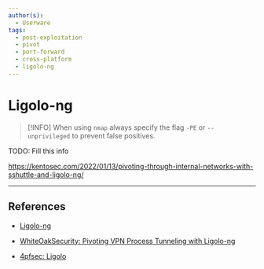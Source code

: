 ```yaml
---
author(s):
  - Userware
tags:
  - post-exploitation
  - pivot
  - port-forward
  - cross-platform
  - ligolo-ng
---
```

# Ligolo-ng

> [!INFO]
> When using `nmap` always specify the flag `-PE` or `--unprivileged` to prevent false positives.

TODO: Fill this info

https://kentosec.com/2022/01/13/pivoting-through-internal-networks-with-sshuttle-and-ligolo-ng/

---
## References

- [Ligolo-ng](https://github.com/nicocha30/ligolo-ng)

- [WhiteOakSecurity: Pivoting VPN Process Tunneling with Ligolo-ng](https://www.whiteoaksecurity.com/blog/pivoting-vpn-process-tunneling-ligolo-ng/)

- [4pfsec: Ligolo](https://4pfsec.com/ligolo)